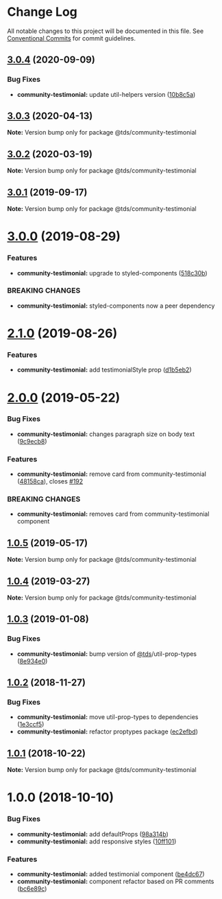 # Change Log

All notable changes to this project will be documented in this file.
See [Conventional Commits](https://conventionalcommits.org) for commit guidelines.

## [3.0.4](https://github.com/telus/tds-community/compare/@tds/community-testimonial@3.0.3...@tds/community-testimonial@3.0.4) (2020-09-09)


### Bug Fixes

* **community-testimonial:** update util-helpers version ([10b8c5a](https://github.com/telus/tds-community/commit/10b8c5a3461cc916f1a90799eb7ef593835b7421))





## [3.0.3](https://github.com/telus/tds-community/compare/@tds/community-testimonial@3.0.2...@tds/community-testimonial@3.0.3) (2020-04-13)

**Note:** Version bump only for package @tds/community-testimonial





## [3.0.2](https://github.com/telus/tds-community/compare/@tds/community-testimonial@3.0.1...@tds/community-testimonial@3.0.2) (2020-03-19)

**Note:** Version bump only for package @tds/community-testimonial





## [3.0.1](https://github.com/telus/tds-community/compare/@tds/community-testimonial@3.0.0...@tds/community-testimonial@3.0.1) (2019-09-17)

**Note:** Version bump only for package @tds/community-testimonial





# [3.0.0](https://github.com/telus/tds-community/compare/@tds/community-testimonial@2.1.0...@tds/community-testimonial@3.0.0) (2019-08-29)


### Features

* **community-testimonial:** upgrade to styled-components ([518c30b](https://github.com/telus/tds-community/commit/518c30b))


### BREAKING CHANGES

* **community-testimonial:** styled-components now a peer dependency





# [2.1.0](https://github.com/telus/tds-community/compare/@tds/community-testimonial@2.0.0...@tds/community-testimonial@2.1.0) (2019-08-26)


### Features

* **community-testimonial:** add testimonialStyle prop ([d1b5eb2](https://github.com/telus/tds-community/commit/d1b5eb2))





# [2.0.0](https://github.com/telus/tds-community/compare/@tds/community-testimonial@1.0.5...@tds/community-testimonial@2.0.0) (2019-05-22)


### Bug Fixes

* **community-testimonial:** changes paragraph size on body text ([9c9ecb8](https://github.com/telus/tds-community/commit/9c9ecb8))


### Features

* **community-testimonial:** remove card from community-testimonial ([48158ca](https://github.com/telus/tds-community/commit/48158ca)), closes [#192](https://github.com/telus/tds-community/issues/192)


### BREAKING CHANGES

* **community-testimonial:** removes card from community-testimonial component





## [1.0.5](https://github.com/telus/tds-community/compare/@tds/community-testimonial@1.0.4...@tds/community-testimonial@1.0.5) (2019-05-17)

**Note:** Version bump only for package @tds/community-testimonial





## [1.0.4](https://github.com/telus/tds-community/compare/@tds/community-testimonial@1.0.3...@tds/community-testimonial@1.0.4) (2019-03-27)

**Note:** Version bump only for package @tds/community-testimonial





## [1.0.3](https://github.com/telus/tds-community/compare/@tds/community-testimonial@1.0.2...@tds/community-testimonial@1.0.3) (2019-01-08)

### Bug Fixes

- **community-testimonial:** bump version of [@tds](https://github.com/tds)/util-prop-types ([8e934e0](https://github.com/telus/tds-community/commit/8e934e0))

<a name="1.0.2"></a>

## [1.0.2](https://github.com/telus/tds-community/compare/@tds/community-testimonial@1.0.1...@tds/community-testimonial@1.0.2) (2018-11-27)

### Bug Fixes

- **community-testimonial:** move util-prop-types to dependencies ([1e3ccf5](https://github.com/telus/tds-community/commit/1e3ccf5))
- **community-testimonial:** refactor proptypes package ([ec2efbd](https://github.com/telus/tds-community/commit/ec2efbd))

<a name="1.0.1"></a>

## [1.0.1](https://github.com/telus/tds-community/compare/@tds/community-testimonial@1.0.0...@tds/community-testimonial@1.0.1) (2018-10-22)

**Note:** Version bump only for package @tds/community-testimonial

<a name="1.0.0"></a>

# 1.0.0 (2018-10-10)

### Bug Fixes

- **community-testimonial:** add defaultProps ([98a314b](https://github.com/telus/tds-community/commit/98a314b))
- **community-testimonial:** add responsive styles ([10ff101](https://github.com/telus/tds-community/commit/10ff101))

### Features

- **community-testimonial:** added testimonial component ([be4dc67](https://github.com/telus/tds-community/commit/be4dc67))
- **community-testimonial:** component refactor based on PR comments ([bc6e89c](https://github.com/telus/tds-community/commit/bc6e89c))
